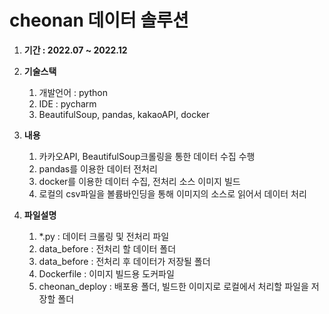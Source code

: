 # cheonan 데이터 솔루션

1. **기간 : 2022.07 ~ 2022.12** 

2. **기술스택**
    1. 개발언어 : python
    2. IDE : pycharm
    3. BeautifulSoup, pandas, kakaoAPI, docker
 
3. **내용**
    1. 카카오API, BeautifulSoup크롤링을 통한 데이터 수집 수행
    2. pandas를 이용한 데이터 전처리
    3. docker를 이용한 데이터 수집, 전처리 소스 이미지 빌드
    4. 로컬의 csv파일을 볼륨바인딩을 통해 이미지의 소스로 읽어서 데이터 처리

4. **파일설명**
    1. *.py : 데이터 크롤링 및 전처리 파일
    2. data_before : 전처리 할 데이터 폴더
    3. data_before : 전처리 후 데이터가 저장될 폴더
    4. Dockerfile : 이미지 빌드용 도커파일
    5. cheonan_deploy : 배포용 폴더, 빌드한 이미지로 로컬에서 처리할 파일을 저장할 폴더
